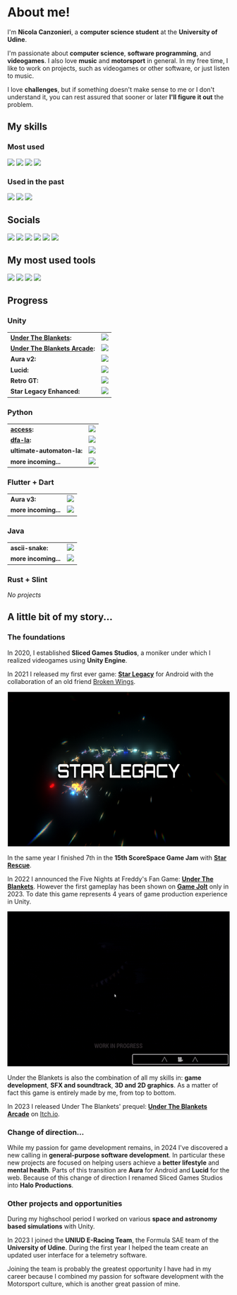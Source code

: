 # About me!
I'm **Nicola Canzonieri**, a **computer science student** at the **University of Udine**. 

I'm passionate about **computer science**, **software programming**, and **videogames**. I also love **music** and **motorsport** in general.
In my free time, I like to work on projects, such as videogames or other software, or just listen to music. 

I love **challenges**, but if something doesn't make sense to me or I don't understand it, you can rest assured that sooner or later **I'll figure it out** the problem.

## My skills

### Most used

<p>
    <img src="https://img.shields.io/badge/C%23-239120?style=for-the-badge&logo=csharp&logoColor=white">
    <img src="https://img.shields.io/badge/C%2B%2B-00599C?style=for-the-badge&logo=c%2B%2B&logoColor=white">
    <img src="https://img.shields.io/badge/Python-FFD43B?style=for-the-badge&logo=python&logoColor=blue">
    <img src="https://img.shields.io/badge/java-%23ED8B00.svg?style=for-the-badge&logo=openjdk&logoColor=white">
</p>

### Used in the past

<p>
    <img src="https://img.shields.io/badge/C-00599C?style=for-the-badge&logo=c&logoColor=white">
    <img src="https://img.shields.io/badge/HTML5-E34F26?style=for-the-badge&logo=html5&logoColor=white">
    <img src="https://img.shields.io/badge/JavaScript-323330?style=for-the-badge&logo=javascript&logoColor=F7DF1E">
</p>

## Socials

<p>
    <a href="https://sites.google.com/view/slicedgamestudios"><img src="https://img.shields.io/badge/website-000000?style=for-the-badge&logo=About.me&logoColor=white"></a>
    <a href="https://www.instagram.com/nicocanzonieri/"><img src="https://img.shields.io/badge/Instagram-E4405F?style=for-the-badge&logo=instagram&logoColor=white"></a>
    <a href="https://twitter.com/NickCanzonieri"><img src="https://img.shields.io/badge/X-000000?style=for-the-badge&logo=x&logoColor=white"></a>
    <a href="https://gamejolt.com/@SlicedGamesStudios"><img src="https://img.shields.io/badge/Game%20Jolt-CCFF00?style=for-the-badge&logo=Game%20Jolt&logoColor=white"></a>
    <a href="https://sliced-games-studios.itch.io/"><img src="https://img.shields.io/badge/Itch.io-FA5C5C?style=for-the-badge&logo=itchdotio&logoColor=white"></a>
    <a href="https://play.google.com/store/apps/developer?id=Sliced+Games+Studios"><img src="https://img.shields.io/badge/Google_Play-414141?style=for-the-badge&logo=google-play&logoColor=white"></a>

</p>

## My most used tools
<p>
    <img src="https://img.shields.io/badge/gimp-5C5543?style=for-the-badge&logo=gimp&logoColor=white">
    <img src="https://img.shields.io/badge/VSCode-0078D4?style=for-the-badge&logo=visual%20studio%20code&logoColor=white">
    <img src="https://img.shields.io/badge/Visual_Studio-5C2D91?style=for-the-badge&logo=visual%20studio&logoColor=white">
    <img src="https://img.shields.io/badge/Made%20with-Unity-57b9d3.svg?style=for-the-badge&logo=unity">
</p>

## Progress

### Unity
<table>
    <tr>
        <td><b><a href="https://gamejolt.com/games/undertheblankets/838705">Under The Blankets</a>:</b></td>
        <td><img src="https://geps.dev/progress/40"></td>
    </tr>
    <tr>
        <td><b><a href="https://gamejolt.com/games/utb_theinventor/834392">Under The Blankets Arcade</a>:</b></td>
        <td><img src="https://geps.dev/progress/100"></td>
    </tr>
    <tr>
        <td><b>Aura v2:</b></td>
        <td><img src="https://geps.dev/progress/90"></td>
    </tr>
    <tr>
        <td><b>Lucid:</b></td>
        <td><img src="https://geps.dev/progress/20"></td>
    </tr>
    <tr>
        <td><b>Retro GT:</b></td>
        <td><img src="https://geps.dev/progress/5"></td>
    </tr>
    <tr>
        <td><b>Star Legacy Enhanced:</b></td>
        <td><img src="https://geps.dev/progress/0"></td>
    </tr>
</table>

### Python
<table>
    <tr>
        <td><b><a href="https://github.com/nicolacanzonieri/access">access</a>:</b></td>
        <td><img src="https://geps.dev/progress/60"></td>
    </tr>
    <tr>
        <td><b><a href="https://github.com/nicolacanzonieri/dfa-la">dfa-la</a>:</b></td>
        <td><img src="https://geps.dev/progress/100"></td>
    </tr>
    <tr>
        <td><b>ultimate-automaton-la:</b></td>
        <td><img src="https://geps.dev/progress/30"></td>
    </tr>
    <tr>
        <td><b>more incoming...</b></td>
        <td><img src="https://geps.dev/progress/0"></td>
    </tr>
</table>

### Flutter + Dart
<table>
    <tr>
        <td><b>Aura v3: </b></td>
        <td><img src="https://geps.dev/progress/0"></td>
    </tr>
    <tr>
        <td><b>more incoming...</b></td>
        <td><img src="https://geps.dev/progress/0"></td>
    </tr>
</table>

### Java
<table>
    <tr>
        <td><b>ascii-snake:</b></td>
        <td><img src="https://geps.dev/progress/85"></td>
    </tr>
    <tr>
        <td><b>more incoming...</b></td>
        <td><img src="https://geps.dev/progress/0"></td>
    </tr>
</table>

### Rust + Slint
_No projects_

## A little bit of my story...

### The foundations

In 2020, I established **Sliced Games Studios**, a moniker under which I realized videogames using **Unity Engine**.

In 2021 I released my first ever game: [**Star Legacy**](https://sliced-games-studios.itch.io/star-legacy) for Android with the collaboration of an old friend [Broken Wings](https://www.youtube.com/@brokenwings2931).

<p align="center">
    <img width="650" height="350" src="./assets/star-legacy.png">
</p>

In the same year I finished 7th in the **15th ScoreSpace Game Jam** with [**Star Rescue**](https://sliced-games-studios.itch.io/star-rescue).

In 2022 I announced the Five Nights at Freddy's Fan Game: [**Under The Blankets**](https://gamejolt.com/games/undertheblankets/838705). However the first gameplay has been shown on [**Game Jolt**](https://gamejolt.com/p/under-the-blankets-first-devlog-game-page-open-rshpkdnk) only in 2023. To date this game represents 4 years of game production experience in Unity.

<p align="center">
    <img width="650" height="350" src="./assets/under-the-blankets.gif">
</p>

Under the Blankets is also the combination of all my skills in: **game development**, **SFX and soundtrack**, **3D and 2D graphics**. As a matter of fact this game is entirely made by me, from top to bottom.

<!-- <p align="center">
    <img width="650" height="350" src="./assets/under-the-blankets-banner.png">
</p> -->

In 2023 I released Under The Blankets' prequel: [**Under The Blankets Arcade**](https://sliced-games-studios.itch.io/the-inventor) on [Itch.io](https://sliced-games-studios.itch.io/).

### Change of direction...

While my passion for game development remains, in 2024 I've discovered a new calling in **general-purpose software development**. In particular these new projects are focused on helping users achieve a **better lifestyle** and **mental health**. Parts of this transition are **Aura** for Android and **Lucid** for the web. Because of this change of direction I renamed Sliced Games Studios into **Halo Productions**.

### Other projects and opportunities

During my highschool period I worked on various **space and astronomy based simulations** with Unity.

In 2023 I joined the **UNIUD E-Racing Team**, the Formula SAE team of the **University of Udine**. During the first year I helped the team create an updated user interface for a telemetry software.

Joining the team is probably the greatest opportunity I have had in my career because I combined my passion for software development with the Motorsport culture, which is another great passion of mine.
